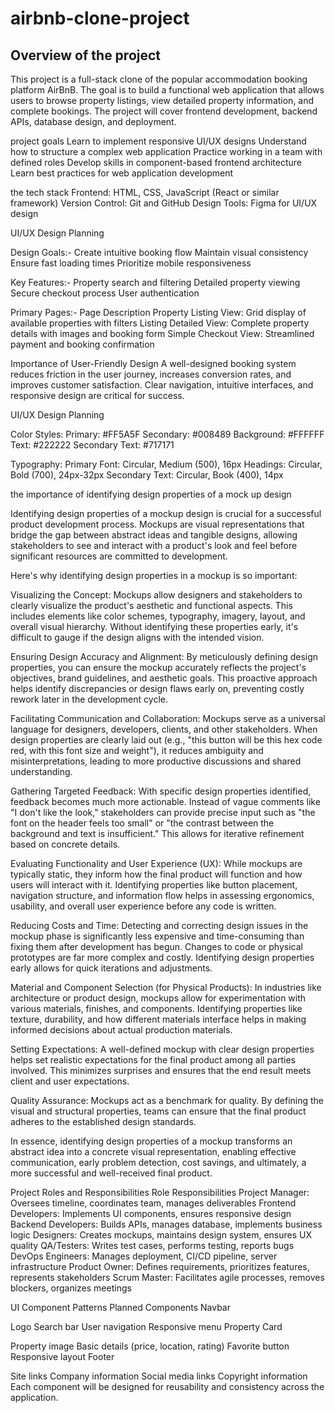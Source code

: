 # airbnb-clone-project
## Overview of the project
This project is a full-stack clone of the popular accommodation booking platform AirBnB. The goal is to build a functional web application that allows users to browse property listings, view detailed property information, and complete bookings. The project will cover frontend development, backend APIs, database design, and deployment.

project goals
Learn to implement responsive UI/UX designs
Understand how to structure a complex web application
Practice working in a team with defined roles
Develop skills in component-based frontend architecture
Learn best practices for web application development

the tech stack
Frontend: HTML, CSS, JavaScript (React or similar framework)
Version Control: Git and GitHub
Design Tools: Figma for UI/UX design


UI/UX Design Planning

Design Goals:-
Create intuitive booking flow
Maintain visual consistency
Ensure fast loading times
Prioritize mobile responsiveness

Key Features:-
Property search and filtering
Detailed property viewing
Secure checkout process
User authentication

Primary Pages:-
Page	Description
Property Listing View: 	Grid display of available properties with filters
Listing Detailed View:	Complete property details with images and booking form
Simple Checkout View:	Streamlined payment and booking confirmation

Importance of User-Friendly Design
A well-designed booking system reduces friction in the user journey, increases conversion rates, and improves customer satisfaction. Clear navigation, intuitive interfaces, and responsive design are critical for success.

UI/UX Design Planning

Color Styles:
Primary: #FF5A5F
Secondary: #008489
Background: #FFFFFF
Text: #222222
Secondary Text: #717171

Typography:
Primary Font: Circular, Medium (500), 16px
Headings: Circular, Bold (700), 24px-32px
Secondary Text: Circular, Book (400), 14px


the importance of identifying design properties of a mock up design

Identifying design properties of a mockup design is crucial for a successful product development process. Mockups are visual representations that bridge the gap between abstract ideas and tangible designs, allowing stakeholders to see and interact with a product's look and feel before significant resources are committed to development.

Here's why identifying design properties in a mockup is so important:

Visualizing the Concept: Mockups allow designers and stakeholders to clearly visualize the product's aesthetic and functional aspects. This includes elements like color schemes, typography, imagery, layout, and overall visual hierarchy. Without identifying these properties early, it's difficult to gauge if the design aligns with the intended vision.

Ensuring Design Accuracy and Alignment: By meticulously defining design properties, you can ensure the mockup accurately reflects the project's objectives, brand guidelines, and aesthetic goals. This proactive approach helps identify discrepancies or design flaws early on, preventing costly rework later in the development cycle.

Facilitating Communication and Collaboration: Mockups serve as a universal language for designers, developers, clients, and other stakeholders. When design properties are clearly laid out (e.g., "this button will be this hex code red, with this font size and weight"), it reduces ambiguity and misinterpretations, leading to more productive discussions and shared understanding.

Gathering Targeted Feedback: With specific design properties identified, feedback becomes much more actionable. Instead of vague comments like "I don't like the look," stakeholders can provide precise input such as "the font on the header feels too small" or "the contrast between the background and text is insufficient." This allows for iterative refinement based on concrete details.

Evaluating Functionality and User Experience (UX): While mockups are typically static, they inform how the final product will function and how users will interact with it. Identifying properties like button placement, navigation structure, and information flow helps in assessing ergonomics, usability, and overall user experience before any code is written.

Reducing Costs and Time: Detecting and correcting design issues in the mockup phase is significantly less expensive and time-consuming than fixing them after development has begun. Changes to code or physical prototypes are far more complex and costly. Identifying design properties early allows for quick iterations and adjustments.

Material and Component Selection (for Physical Products): In industries like architecture or product design, mockups allow for experimentation with various materials, finishes, and components. Identifying properties like texture, durability, and how different materials interface helps in making informed decisions about actual production materials.

Setting Expectations: A well-defined mockup with clear design properties helps set realistic expectations for the final product among all parties involved. This minimizes surprises and ensures that the end result meets client and user expectations.

Quality Assurance: Mockups act as a benchmark for quality. By defining the visual and structural properties, teams can ensure that the final product adheres to the established design standards.

In essence, identifying design properties of a mockup transforms an abstract idea into a concrete visual representation, enabling effective communication, early problem detection, cost savings, and ultimately, a more successful and well-received final product.


Project Roles and Responsibilities
Role                          	Responsibilities
Project Manager:     	Oversees timeline, coordinates team, manages deliverables
Frontend Developers:	Implements UI components, ensures responsive design
Backend Developers:  	Builds APIs, manages database, implements business logic
Designers:	          Creates mockups, maintains design system, ensures UX quality
QA/Testers:	          Writes test cases, performs testing, reports bugs
DevOps Engineers:	    Manages deployment, CI/CD pipeline, server infrastructure
Product Owner:	      Defines requirements, prioritizes features, represents stakeholders
Scrum Master:       	Facilitates agile processes, removes blockers, organizes meetings

UI Component Patterns
Planned Components
Navbar

Logo
Search bar
User navigation
Responsive menu
Property Card

Property image
Basic details (price, location, rating)
Favorite button
Responsive layout
Footer

Site links
Company information
Social media links
Copyright information
Each component will be designed for reusability and consistency across the application.



